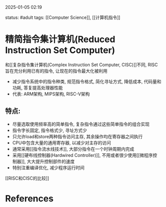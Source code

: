 2025-01-05    02:19

status: #adult 
tags: [[Computer Science]], [[计算机指令]]

# 精简指令集计算机(Reduced Instruction Set Computer)

和[[复杂指令集计算机(Complex Instruction Set Computer, CISC)]]不同, RISC旨在充分利用已有的指令, 让现在的指令最大化被利用

- 减少指令系统中的指令种类, 规范指令格式, 简化寻址方式, 降低成本, 代码量和功耗, 答复提高处理器性能
- 代表: ARM架构, MIPS架构, RISC-V架构

## 特点: 

- 尽量选取使用频率高的简单指令, 复杂指令通过这些简单指令的组合实现
- 指令字长固定, 指令格式少, 寻址方式少
- 只允许load和store两种指令访问主存, 其余操作均在寄存器之间执行
- CPU中包含大量的通用寄存器, 以减少对主存的访问
- 通常采用[[指令流水线技术]], 大部分指令在一个时钟周期内完成
- 采用[[硬布线控制器(Hardwired Controller)]], 不用或者很少使用[[微程序控制器]], 大大提升控制部件的速度
- 特别注重编译优化, 减少程序运行时间

[[RISC和CISC的比较]]

# References
